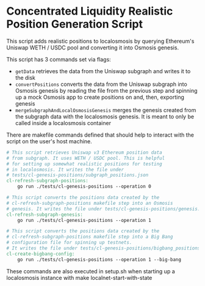 # Concentrated Liquidity Realistic Position Generation Script

This script adds realistic positions to localosmosis by querying Ethereum's Uniswap WETH / USDC pool and converting it
into Osmosis genesis.

This script has 3 commands set via flags:

- `getData` retrieves the data from the Uniswap subgraph and writes it to the disk
- `convertPositions` converts the data from the Uniswap subgraph into Osmosis genesis by reading the file from the previous step
and spinning up a mock Osmosis app to create positions on and, then, exporting genesis
- `mergeSubgraphAndLocalOsmosisGenesis` merges the genesis created from the subgraph data with the localosmosis genesis.
It is meant to only be called inside a localosmosis container

There are makefile commands defined that should help to interact with the script on the user's host machine.

```makefile
# This script retrieves Uniswap v3 Ethereum position data
# from subgraph. It uses WETH / USDC pool. This is helpful
# for setting up somewhat realistic positions for testing
# in localosmosis. It writes the file under
# tests/cl-genesis-positions/subgraph_positions.json
cl-refresh-subgraph-positions:
	go run ./tests/cl-genesis-positions --operation 0

# This script converts the positions data created by the
# cl-refresh-subgraph-positions makefile step into an Osmosis
# genesis. It writes the file under tests/cl-genesis-positions/genesis.json
cl-refresh-subgraph-genesis:
	go run ./tests/cl-genesis-positions --operation 1

# This script converts the positions data created by the
# cl-refresh-subgraph-positions makefile step into a Big Bang
# configuration file for spinning up testnets.
# It writes the file under tests/cl-genesis-positions/bigbang_positions.json
cl-create-bigbang-config:
	go run ./tests/cl-genesis-positions --operation 1 --big-bang
```

These commands are also executed in setup.sh when starting up a localosmosis instance with make localnet-start-with-state
